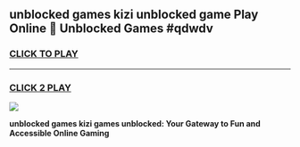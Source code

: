 
## unblocked games kizi unblocked game Play Online 👋 Unblocked Games #qdwdv
<h3>
<a href="https://premium.freeplayer.one?title=unblocked_games_kizi&ref=21F">CLICK TO PLAY</a></h3>
<hr>

<h3>
<a href="https://premium.freeplayer.one?title=unblocked_games_kizi&ref=21F">CLICK 2 PLAY</a>
  
</h3>

<a href="https://premium.freeplayer.one?title=unblocked_games_kizi&ref=21F/"><img src="https://clearcache.store/games.png"></a>


**unblocked games kizi games unblocked: Your Gateway to Fun and Accessible Online Gaming**
